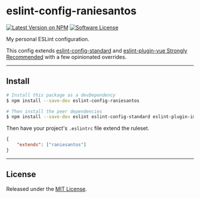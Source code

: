 # eslint-config-raniesantos

[![Latest Version on NPM](https://img.shields.io/npm/v/eslint-config-raniesantos.svg?style=flat-square)](https://www.npmjs.com/package/eslint-config-raniesantos)
[![Software License](https://img.shields.io/badge/license-MIT-brightgreen.svg?style=flat-square)](https://oss.ninja/mit/raniesantos)

My personal ESLint configuration.

This config extends [eslint-config-standard](https://github.com/standard/eslint-config-standard) and [eslint-plugin-vue Strongly Recommended](https://github.com/vuejs/eslint-plugin-vue#priority-b-strongly-recommended-improving-readability) with a few opinionated overrides.

___
## Install

```bash
# Install this package as a devDependency
$ npm install --save-dev eslint-config-raniesantos

# Then install the peer dependencies
$ npm install --save-dev eslint eslint-config-standard eslint-plugin-import eslint-plugin-node eslint-plugin-promise eslint-plugin-standard eslint-plugin-vue
```

Then have your project's `.eslintrc` file extend the ruleset.

```json
{
    "extends": ["raniesantos"]
}
```

___
## License

Released under the [MIT License](https://oss.ninja/mit/raniesantos).
